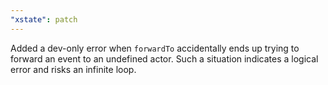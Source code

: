 ```yaml
---
"xstate": patch
---
```


Added a dev-only error when `forwardTo` accidentally ends up trying to forward an event to an undefined actor. Such a situation indicates a logical error and risks an infinite loop.
